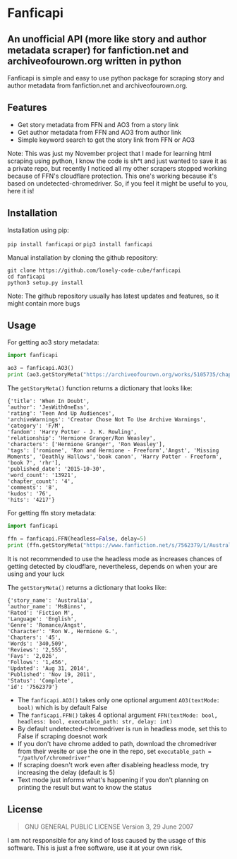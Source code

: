 # Fanficapi
## An unofficial API (more like story and author metadata scraper) for fanfiction.net and archiveofourown.org written in python

Fanficapi is simple and easy to use python package for scraping story and author metadata from fanfiction.net and archiveofourown.org.

## Features

- Get story metadata from FFN and AO3 from a story link
- Get author metadata from FFN and AO3 from author link
- Simple keyword search to get the story link from FFN or AO3

Note: This was just my November project that I made for learning html scraping using python, I know the code is sh*t and just wanted to save it as a private repo, but recently I noticed all my other scrapers stopped working because of FFN's cloudflare protection. This one's working because it's based on undetected-chromedriver. So, if you feel it might be useful to you, here it is!

## Installation

Installation using pip:

`pip install fanficapi` or `pip3 install fanficapi`

Manual installation by cloning the github repository:
```
git clone https://github.com/lonely-code-cube/fanficapi
cd fanficapi
python3 setup.py install
```

Note: The github repository usually has latest updates and features, so it might contain more bugs

## Usage

For getting ao3 story metadata:
```py
import fanficapi

ao3 = fanficapi.AO3()
print (ao3.getStoryMeta("https://archiveofourown.org/works/5105735/chapters/11745368"))
```
The `getStoryMeta()` function returns a dictionary that looks like:
```
{'title': 'When In Doubt',
'author': 'JesWithOneEss',
'rating': 'Teen And Up Audiences',
'archiveWarnings': 'Creator Chose Not To Use Archive Warnings',
'category': 'F/M',
'fandom': 'Harry Potter - J. K. Rowling',
'relationship': 'Hermione Granger/Ron Weasley',
'characters': ['Hermione Granger', 'Ron Weasley'],
'tags': ['romione', 'Ron and Hermione - Freeform','Angst', 'Missing Moments', 'Deathly Hallows','book canon', 'Harry Potter - Freeform', 'book 7', 'rhr'],
'published_date': '2015-10-30',
'word_count': '13921',
'chapter_count': '4',
'comments': '8',
'kudos': '76',
'hits': '4217'}
```

For getting ffn story metadata:
```py
import fanficapi

ffn = fanficapi.FFN(headless=False, delay=5)
print (ffn.getStoryMeta("https://www.fanfiction.net/s/7562379/1/Australia"))
```
It is not recommended to use the headless mode as increases chances of getting detected by cloudflare, nevertheless, depends on when your are using and your luck

The `getStoryMeta()` returns a dictionary that looks like:
```
{'story_name': 'Australia',
'author_name': 'MsBinns',
'Rated': 'Fiction M',
'Language': 'English',
'Genre': 'Romance/Angst',
'Character': 'Ron W., Hermione G.',
'Chapters': '45',
'Words': '340,509',
'Reviews': '2,555',
'Favs': '2,026',
'Follows': '1,456',
'Updated': 'Aug 31, 2014',
'Published': 'Nov 19, 2011',
'Status': 'Complete',
'id': '7562379'}
```

- The `fanficapi.AO3()` takes only one optional argument `AO3(textMode: bool)` which is by default False
- The `fanficapi.FFN()` takes 4 optional argument `FFN(textMode: bool, headless: bool, executable_path: str, delay: int)`
- By default undetected-chromedriver is run in headless mode, set this to False if scraping doesnot work
- If you don't have chrome added to path, download the chromedriver from their wesite or use the one in the repo, set `executable_path = "/path/of/chromedriver"`
- If scraping doesn't work even after disableing headless mode, try increasing the delay (default is 5)
- Text mode just informs what's happening if you don't planning on printing the result but want to know the status

## License

> GNU GENERAL PUBLIC LICENSE
Version 3, 29 June 2007

I am not responsible for any kind of loss caused by the usage of this software. This is just a free software, use it at your own risk.